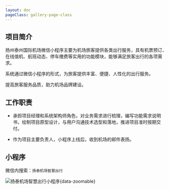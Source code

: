 ```yaml
---
layout: doc
pageClass: gallery-page-class
---
```


## 项目简介 ##

扬州泰州国际机场微信小程序主要为机场旅客提供各类出行服务，具有机票预订、在线值机、航班动态、停车缴费等实用的功能模块，能够满足旅客出行的各项需求。
>
系统通过微信小程序的形式，为旅客提供丰富、便捷、人性化的出行服务。
>
提高旅客服务品质，助力机场品牌建设。

## 工作职责 ##

- 承担项目经理和系统架构师角色，对业务需求进行梳理，编写功能需求说明书，绘制项目原型设计，与用户沟通技术选型和落地，推进项目准时按期交付。

- 作为项目主要负责人，小程序上线后，收到机场的邮件表扬。

## 小程序 ##

微信内搜索：`扬泰机场智慧出行`

![扬泰机场智慧出行小程序](/images/cmono-%E5%BE%AE%E4%BF%A1%E5%9B%BE%E7%89%87_20230718132006.jpg){data-zoomable}

<!-- <ClientOnly>
  <BackgroundCleaner />
</ClientOnly>

<script lang="ts" setup>
import BackgroundCleaner from '@/components/BackgroundCleaner.vue'
</script> -->
